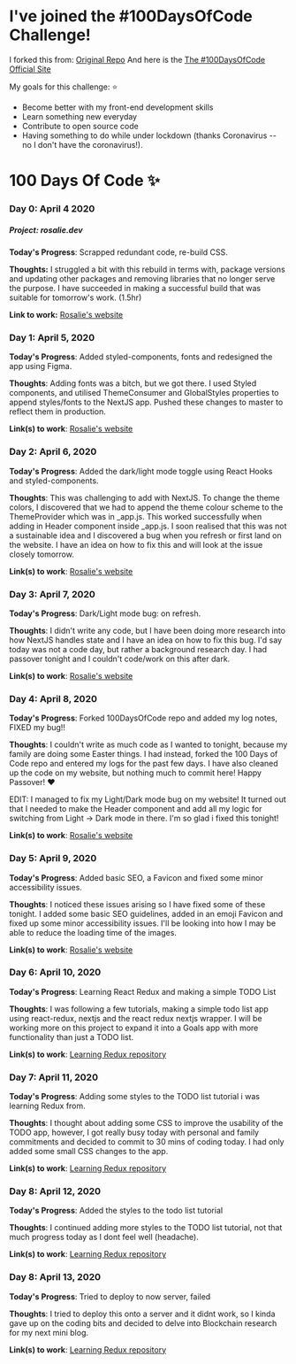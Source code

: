 # I've joined the #100DaysOfCode Challenge!

I forked this from: [Original Repo](https://github.com/kallaway/100-days-of-code)
And here is the [The #100DaysOfCode Official Site](http://100daysofcode.com/)

My goals for this challenge: :star:

- Become better with my front-end development skills
- Learn something new everyday
- Contribute to open source code
- Having something to do while under lockdown (thanks Coronavirus -- no I don't have the coronavirus!).

# 100 Days Of Code :sparkles:

### Day 0: April 4 2020

##### Project: rosalie.dev

**Today's Progress**: Scrapped redundant code, re-build CSS.

**Thoughts:** I struggled a bit with this rebuild in terms with, package versions and updating other packages and removing libraries that no longer serve the purpose. I have succeeded in making a successful build that was suitable for tomorrow's work. (1.5hr)

**Link to work:** [Rosalie's website](http://www.rosalie.dev)

### Day 1: April 5, 2020

**Today's Progress**: Added styled-components, fonts and redesigned the app using Figma.

**Thoughts**: Adding fonts was a bitch, but we got there. I used Styled components, and utilised ThemeConsumer and GlobalStyles properties to append styles/fonts to the NextJS app. Pushed these changes to master to reflect them in production.

**Link(s) to work**: [Rosalie's website](https://rosalie.dev/)

### Day 2: April 6, 2020

**Today's Progress**: Added the dark/light mode toggle using React Hooks and styled-components.

**Thoughts**: This was challenging to add with NextJS. To change the theme colors, I discovered that we had to append the theme colour scheme to the ThemeProvider which was in \_app.js. This worked successfully when adding in Header component inside \_app.js. I soon realised that this was not a sustainable idea and I discovered a bug when you refresh or first land on the website. I have an idea on how to fix this and will look at the issue closely tomorrow.

**Link(s) to work**: [Rosalie's website](https://rosalie.dev/)

### Day 3: April 7, 2020

**Today's Progress**: Dark/Light mode bug: on refresh.

**Thoughts**: I didn't write any code, but I have been doing more research into how NextJS handles state and I have an idea on how to fix this bug. I'd say today was not a code day, but rather a background research day. I had passover tonight and I couldn't code/work on this after dark.

**Link(s) to work**: [Rosalie's website](https://rosalie.dev/)

### Day 4: April 8, 2020

**Today's Progress**: Forked 100DaysOfCode repo and added my log notes, FIXED my bug!!

**Thoughts**: I couldn't write as much code as I wanted to tonight, because my family are doing some Easter things. I had instead, forked the 100 Days of Code repo and entered my logs for the past few days. I have also cleaned up the code on my website, but nothing much to commit here! Happy Passover! :heart:

EDIT: I managed to fix my Light/Dark mode bug on my website! It turned out that I needed to make the Header component and add all my logic for switching from Light -> Dark mode in there. I'm so glad i fixed this tonight!

**Link(s) to work**: [Rosalie's website](https://rosalie.dev/)

### Day 5: April 9, 2020

**Today's Progress**: Added basic SEO, a Favicon and fixed some minor accessibility issues.

**Thoughts**: I noticed these issues arising so I have fixed some of these tonight. I added some basic SEO guidelines, added in an emoji Favicon and fixed up some minor accessibility issues. I'll be looking into how I may be able to reduce the loading time of the images.

**Link(s) to work**: [Rosalie's website](https://rosalie.dev/)

### Day 6: April 10, 2020

**Today's Progress**: Learning React Redux and making a simple TODO List

**Thoughts**: I was following a few tutorials, making a simple todo list app using react-redux, nextjs and the react redux nextjs wrapper. I will be working more on this project to expand it into a Goals app with more functionality than just a TODO list.

**Link(s) to work**: [Learning Redux repository](https://github.com/developerpeachy/learning-redux)

### Day 7: April 11, 2020

**Today's Progress**: Adding some styles to the TODO list tutorial i was learning Redux from.

**Thoughts**: I thought about adding some CSS to improve the usability of the TODO app, however, I got really busy today with personal and family commitments and decided to commit to 30 mins of coding today. I had only added some small CSS changes to the app.

**Link(s) to work**: [Learning Redux repository](https://github.com/developerpeachy/learning-redux)

### Day 8: April 12, 2020

**Today's Progress**: Added the styles to the todo list tutorial

**Thoughts**: I continued adding more styles to the TODO list tutorial, not that much progress today as I dont feel well (headache).

**Link(s) to work**: [Learning Redux repository](https://github.com/developerpeachy/learning-redux)

### Day 8: April 13, 2020

**Today's Progress**: Tried to deploy to now server, failed

**Thoughts**: I tried to deploy this onto a server and it didnt work, so I kinda gave up on the coding bits and decided to delve into Blockchain research for my next mini blog.

**Link(s) to work**: [Learning Redux repository](https://github.com/developerpeachy/learning-redux)

